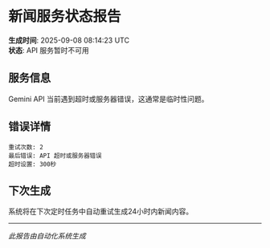 # 新闻服务状态报告

**生成时间**: 2025-09-08 08:14:23 UTC  
**状态**: API 服务暂时不可用  

## 服务信息

Gemini API 当前遇到超时或服务器错误，这通常是临时性问题。

## 错误详情

```
重试次数: 2
最后错误: API 超时或服务器错误
超时设置: 300秒
```

## 下次生成

系统将在下次定时任务中自动重试生成24小时内新闻内容。

---
*此报告由自动化系统生成*
